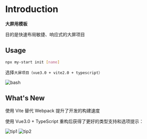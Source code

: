 # Introduction

**大屏用模板**

目的是快速布局敏捷、响应式的大屏项目

## Usage

```bash
npx my-start init [name]
```

选择`大屏项目（vue3.0 + vite2.0 + typescript）`

![bash](https://guomingyao.gitee.io/my-view-components/bash.png)

## What's New

使用 Vite 替代 Webpack 提升了开发的构建速度

使用 Vue3.0 + TypeScript 重构后获得了更好的类型支持和选项提示：

![tip1](https://guomingyao.gitee.io/my-view-components/tip1.png)
![tip2](https://guomingyao.gitee.io/my-view-components/tip2.png)
